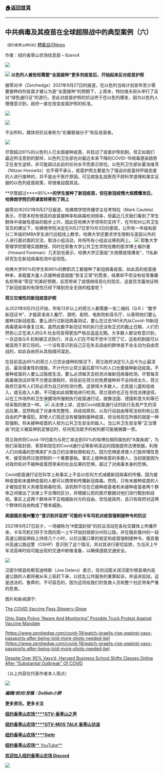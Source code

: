 ###  [:house:返回首頁](https://github.com/ourhimalayas/txt)
---


## 中共病毒及其疫苗在全球超限战中的典型案例（六）
` 纽约香草山MOS02` [轉載自GNews](https://gnews.org/zh-hans/1587942/)

作者：纽约香草山农场信息部 – 6zero4

![](https://assets.gnews.org/wp-content/uploads/2021/10/gnews-logo.jpeg)




![](https://assets.gnews.org/wp-content/uploads/2021/10/7-7.png)
**以色列人被告知需要“全面接种”更多剂疫苗后，开始起来反对疫苗护照**

据零对冲（Zerohedge）2021年9月27日的报道，在以色列当局计划宣布至少需要接种四剂疫苗才被认为是“全面接种”的预期下，上周末，特拉维夫街头举行了反对“绿色通行证”的游行。至此对疫苗护照的抗议终于在以色列爆发，因为以色列人慢慢意识到，政府一直在改变疫苗护照的标准。

![](https://assets.gnews.org/wp-content/uploads/2021/10/11-8.png)

![](https://assets.gnews.org/wp-content/uploads/2021/10/Screen-Shot-2021-10-11-at-16.03.22.png)

不出所料，媒体将抗议者称为“右翼极端分子”和反疫苗者。

![](https://assets.gnews.org/wp-content/uploads/2021/10/12-5.png)

尽管超过61%的以色列人已全面接种疫苗，并启动了疫苗护照机制，但正如我们最近所注意到的那样，以色列卫生部也对最近本来下降的COVID-19病毒感染趋势正在发生逆转，并可能超过此前的任何水平而表示担忧。以色列卫生部长霍洛维茨（Nitzan Horowitz）也不得不承认，疫苗护照主要是为了强迫对疫苗持怀疑态度的人进行接种的，并不是出于医疗原因。可见病急乱投医而不顾科学道理和事实证据的以色列疫苗政策，将很难自圆其说。

**尽管超过****95%****的学生接种了新冠疫苗，但在新冠疫情大规模爆发后，哈佛商学院仍将课堂转移到了网上**

据零对冲2021年9月27日报道，哈佛商学院传播学主任考特拉（Mark Cautela）表示，尽管本校有很高的疫苗接种率和病毒检测频率，但最近几天我们看到了学生群体中突破性感染的稳步上升。因此在哈佛大学领导的支持下，在市和州公共卫生官员的建议下，哈佛商学院决定在9月27日至10月3日的那周，让所有一年级和部分二年级的MBA学生进行远程线上教学。哈佛大学还要求学生限制与家庭以外的人进行面对面的交流，取消小组活动，并将所有小组会议移到网上。
![](https://assets.gnews.org/wp-content/uploads/2021/10/9-10.png)
耶鲁大学管理学院管理实践教授、同时在耶鲁大学公共卫生学院任教的医学博士福尔曼（Howard Foreman）几天前也表示，哈佛大学正面临“大规模疫情爆发”，11名新研究生在新冠病毒检测中呈阳性。

哈佛大学95%的学生和96%的教职员工都接种了新冠病毒疫苗，如此高的疫苗接种率，承载着大量人员接种疫苗就能“恢复正常”的愿景，结果却不但没有给常春藤名校带来“零冠”的美好预期，反而带来了疫情继续恶化的现实，这是否含蓄地证明了新冠疫苗的有效性已经下降到完全无效的程度呢？

**荷兰灾难性的新冠疫苗护照**

从2021年9月25日开始，所有13岁以上的荷兰人都需要一张二维码（Q.R.）“数字新冠证书”，才能获准进入餐厅、酒吧、剧院、电影院和音乐厅，以表明他们要么接种过新冠疫苗，要么进行过新冠病毒测试，要么在过去160天内从Covid-19新冠病毒感染中康复过来。虽然此数字新冠证书的执行还没有正式的截止日期，人们仍然担心正在进入的Q.R.社会将变得更加严格且遥遥无期。大多数人都没有意识到，一旦这些Q.R.机制被正式执行，并且人们在不知不觉中习惯了它，这些机制就可以被滥用于其它目的。一个没有意识到自己正在失去自由的群体是不会主动为自由而战的，如此自由将从其指缝间溜走。

在目前高达85%的荷兰人已完全接种的情况下，荷兰政府决定引入迄今为止最深远、最具侵害性的措施，不计代价让荷兰最后那15%的人口也要接种新冠疫苗。不接种疫苗的人要么过隐居生活，要么必须每天去检测点做新冠病毒检测。尽管每天病毒做测试非常不方便且很耗时，但目前在荷兰的免费接种并不会持续太久，荷兰政府已宣布人们将必须为自己的检测付费。这使得大多数人，尤其是儿童和低收入，或无收入人群，不可能如此频繁地进行检测。荷兰政府也正在寻找法律途径，以在工作场所和卫生保健场所强制执行疫苗通行证，就像法国、德国和意大利等已经采取的做法一样。
![](https://assets.gnews.org/wp-content/uploads/2021/10/6-3.png)
从法律上讲，这些Covid疫苗通行证的执行及其产生的深远后果，显然构成了对身体完整性、非歧视原则，以及行动自由等宪法权利和公民自由的严重侵犯。即使人们现还没有被强制接种疫苗，但当局现在所做的就是一种软强制，将未接种疫苗的人视为公共卫生安全的敌人。当公共卫生安全等“正当理由”的定义被延伸到足够远时，任何宪法赋予的权利都可能被搁置一旁。

荷兰政府将Covid-19归类为与死亡率达到50%的埃博拉相同类别的“A类疾病”，为他们采取封锁、宵禁和现在的Covid通行证等影响深远的措施提供法律依据，利用人们对病毒的恐惧来扩大自己的法律权限和权力。因为恐惧是诱使人们放弃理性思考、接受政府过度控制的一个重要基础。事实上接种疫苗的多数人，当初就是因为对政府和对不接种疫苗而带来的社会后果的恐惧，超过了对病毒本身的恐惧。

Covid疫苗通行证在科学上和事实上不会以任何方式减缓新冠病毒的传播，因为接种疫苗和未接种疫苗的人都可以携带和传播新冠病毒。然而，只有未接种疫苗的人才被指定有义务接受病毒检测。该机制不仅在已接种疫苗者和未接种疫苗者两个群体之间做出了法律上不合理的区分，并根据公民的医疗数据对他们进行甄别和歧视。事实上这两个群体并不互相威胁对方的自由，恰恰是政府，且只有政府对这两个群体的自由构成了根本威胁。

**美国俄亥俄州警方“意识到并监控”可能的卡车司机对疫苗强制接种令的抗议**

2021年9月27日前夕，一场被称为“#爱国封锁”的抗议活动在各社交媒体上传播开来，卡车司机们将于次周的周一上午开始封锁部分州际公路，并在俄亥俄州的一段高速公路延伸段上持续几个小时，以抗议戴口罩的规定和疫苗强制接种令。俄亥俄州高速公路巡警（OSHP）意识到了这个情况，并对其进行密切监控，为当天上午车流高峰时段可能出现的交通中断做准备，以确保道路交通安全。

![](https://assets.gnews.org/wp-content/uploads/2021/10/10-11.png)

汉密尔顿县检察官迪特斯（Joe Deters）表示，任何试图关闭汉密尔顿县境内高速公路的人都将被从车上驱赶下来，以扰乱公共服务的重罪起诉，并送进监狱。这是违法的、鲁莽的、不可容忍的，因为这将给我们的急救人员和整个社区带来严重的危害。

图片和新闻源于:

[The COVID Vaccine Pass Slippery-Slope](https://www.zerohedge.com/political/covid-vaccine-pass-slippery-slope)

[Ohio State Police “Aware And Monitoring” Possible Truck Protest Against Vaccine Mandate](https://www.zerohedge.com/political/ohio-state-police-aware-and-monitoring-possible-truck-protest-against-vaccine-mandate)

[https://www.zerohedge.com/covid-19/watch-israelis-rise-against-vaxx-passports-after-being-told-more-shots-needed-be](https://www.zerohedge.com/covid-19/watch-israelis-rise-against-vaxx-passports-after-being-told-more-shots-needed-be)

[Despite Over 95% Vaxx’d, Harvard Business School Shifts Classes Online After “Substantial Outbreak” Of COVID](https://www.zerohedge.com/covid-19/harvard-business-school-shifts-mba-classes-online-after-substantial-outbreak-covid)

（以上内容仅代表作者本人观点）

![](https://assets.gnews.org/wp-content/uploads/2021/10/calendar_oct-1.jpg)

***编辑/校对/发稿：Delilah小胖***

**更多资讯，更多关注**

[**纽约香草山农场****GTV-香草山之声**](https://gtv.org/user/5ffbdcd7f579a75e0bd123e6)

[**纽约香草山农场****GTV-MOS TALK 香草山访谈**](https://gtv.org/user/5e9dcdd50dbf207957d89bcd)

[**纽约香草山农场****Gettr**](https://www.gettr.com/user/himalaya_mos)

[**纽约香草山农场**** YouTube**](https://www.youtube.com/channel/UCSLHrqs6Pil7V-_jOuZVVgg)

[**欢迎加入纽约香草山农场 Discord**](https://discord.gg/ChqXAHd)

![](https://assets.gnews.org/wp-content/uploads/2021/10/gnews-logo.jpeg)
